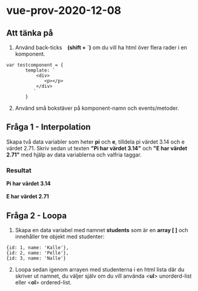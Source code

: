 # vue-prov-2020-12-08
## Att tänka på

1. Använd back-ticks **` ` (shift + `)** om du vill ha html över flera rader i en komponent.
```
var testcomponent = {
       template: `
           <div>
              <p></p>
           </div>
          `
       }
```
2.	Använd små bokstäver på komponent-namn och events/metoder.

## Fråga 1 - Interpolation

Skapa två data variabler som heter **pi** och **e**, tilldela pi värdet 3.14 och e värdet 2.71.
Skriv sedan ut texten **"Pi har värdet 3.14"** och **"E har värdet 2.71"** med hjälp av data variablerna och valfria taggar.

### Resultat
**Pi har värdet 3.14**<br><br>
**E har värdet 2.71**<br>

## Fråga 2 - Loopa
1. Skapa en data variabel med namnet **students** som är en **array [ ]** och innehåller tre objekt med studenter:

```
{id: 1, name: 'Kalle'},
{id: 2, name: 'Pelle'},
{id: 3, name: 'Nalle'}
```

2. Loopa sedan igenom arrayen med studenterna i en html lista där du skriver ut namnet,
du väljer själv om du vill använda <**ul**> unorderd-list eller <**ol**> ordered-list.
